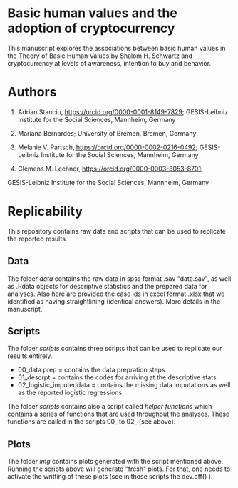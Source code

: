 # Basic human values and the adoption of cryptocurrency

This manuscript explores the associations between basic human values in the Theory of Basic Human Values by Shalom H. Schwartz and 
cryptocurrency at levels of awareness, intention to buy and behavior.

# Authors 

1) Adrian Stanciu,  https://orcid.org/0000-0001-8149-7829; 
GESIS-Leibniz Institute for the Social Sciences, Mannheim, Germany

2) Mariana Bernardes;
University of Bremen, Bremen, Germany

3) Melanie V. Partsch, https://orcid.org/0000-0002-0216-0492; 
GESIS-Leibniz Institute for the Social Sciences, Mannheim, Germany

4) Clemens M. Lechner, https://orcid.org/0000-0003-3053-8701;

GESIS-Leibniz Institute for the Social Sciences, Mannheim, Germany

# Replicability

This repository contains raw data and scripts that can be used to replicate the reported results. 

## Data

The folder _data_ contains the raw data in spss format .sav "data.sav", as well as .Rdata objects for descriptive statistics and the prepared data for analyses. 
Also here are provided the case ids in excel format .xlsx that we identified as having straightlining (identical answers). More details in the manuscript. 

## Scripts

The folder _scripts_ contains three scripts that can be used to replicate our results entirely. 

- 00_data prep = contains the data prepration steps
- 01_descrpt = contains the codes for arriving at the descriptive stats 
- 02_logistic_imputeddata = contains the missing data imputations as well as the reported logistic regressions

The folder _scripts_ contains also a script called _helper functions_ which contains a series of functions that are used throughout the analyses. 
These functions are called in the scripts 00_ to 02_ (see above). 

## Plots

The folder _img_ contains plots generated with the script mentioned above. Running the scripts above will generate "fresh" plots. 
For that, one needs to activate the writting of these plots (see in those scripts the dev.off() ).
